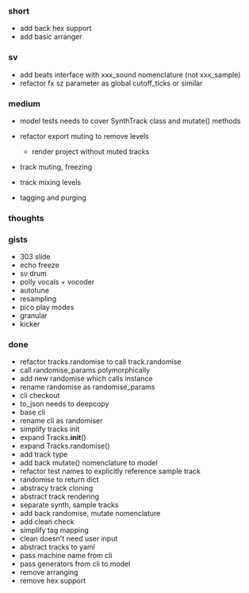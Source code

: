 ### short

- add back hex support
- add basic arranger

### sv

- add beats interface with xxx_sound nomenclature (not xxx_sample)
- refactor fx sz parameter as global cutoff_ticks or similar

### medium

- model tests needs to cover SynthTrack class and mutate() methods

- refactor export muting to remove levels
  - render project without muted tracks 

- track muting, freezing
- track mixing levels
- tagging and purging

### thoughts

### gists

- 303 slide
- echo freeze
- sv drum
- polly vocals + vocoder
- autotune
- resampling
- pico play modes
- granular
- kicker

### done

- refactor tracks.randomise to call track.randomise
- call randomise_params polymorphically
- add new randomise which calls instance
- rename randomise as randomise_params
- cli checkout 
- to_json needs to deepcopy
- base cli
- rename cli as randomiser
- simplify tracks init
- expand Tracks.__init__()
- expand Tracks.randomise() 
- add track type
- add back mutate() nomenclature to model
- refactor test names to explicitly reference sample track
- randomise to return dict
- abstracy track cloning 
- abstract track rendering
- separate synth, sample tracks
- add back randomise, mutate nomenclature
- add clean check
- simplify tag mapping
- clean doesn't need user input
- abstract tracks to yaml
- pass machine name from cli
- pass generators from cli to model
- remove arranging
- remove hex support


